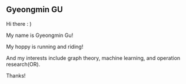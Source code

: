 ## Gyeongmin GU

Hi there : )

My name is Gyeongmin Gu!

My hoppy is running and riding!

And my interests include graph theory, machine learning, and operation research(OR).

Thanks!